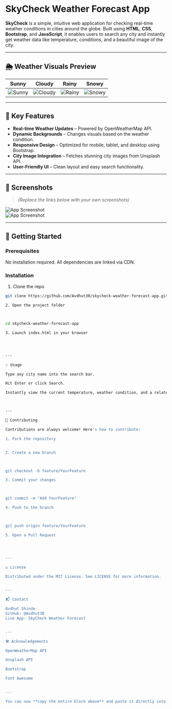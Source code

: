 # SkyCheck Weather Forecast App

**SkyCheck** is a simple, intuitive web application for checking real-time weather conditions in cities around the globe. Built using **HTML**, **CSS**, **Bootstrap**, and **JavaScript**, it enables users to search any city and instantly get weather data like temperature, conditions, and a beautiful image of the city.

---

## 🌦️ Weather Visuals Preview

| Sunny | Cloudy | Rainy | Snowy |
|:-----:|:------:|:-----:|:-----:|
| ![Sunny](https://tse3.mm.bing.net/th?id=OIP.hDtJw8rfYRklDfrYBfmc6gHaEo&pid=Api) | ![Cloudy](https://tse4.mm.bing.net/th?id=OIP.1En8ecEgIeCtj8_8aZGBkAHaEo&pid=Api) | ![Rainy](https://www.publicdomainpictures.net/pictures/190000/nahled/rain-clouds.jpg) | ![Snowy](https://tse1.mm.bing.net/th?id=OIP.4T-8vQVMsXZiX1I1c50EtAHaE4&pid=Api) |

---

## 🔆 Key Features

- **Real-time Weather Updates** – Powered by OpenWeatherMap API.
- **Dynamic Backgrounds** – Changes visuals based on the weather condition.
- **Responsive Design** – Optimized for mobile, tablet, and desktop using Bootstrap.
- **City Image Integration** – Fetches stunning city images from Unsplash API.
- **User-Friendly UI** – Clean layout and easy search functionality.

---

## 📸 Screenshots

> *(Replace the links below with your own screenshots)*

![App Screenshot](https://your-image-url.com/screenshot1.png)  
![App Screenshot](https://your-image-url.com/screenshot2.png)

---

## 🚀 Getting Started

### Prerequisites

No installation required. All dependencies are linked via CDN.

### Installation

1. Clone the repo
```bash
git clone https://github.com/Avdhut30/skycheck-weather-forecast-app.git

2. Open the project folder



cd skycheck-weather-forecast-app

3. Launch index.html in your browser




---

💡 Usage

Type any city name into the search bar.

Hit Enter or click Search.

Instantly view the current temperature, weather condition, and a related image.



---

🤝 Contributing

Contributions are always welcome! Here's how to contribute:

1. Fork the repository


2. Create a new branch



git checkout -b feature/YourFeature

3. Commit your changes



git commit -m "Add YourFeature"

4. Push to the branch



git push origin feature/YourFeature

5. Open a Pull Request




---

⚖️ License

Distributed under the MIT License. See LICENSE for more information.


---

📬 Contact

Avdhut Shinde
GitHub: @Avdhut30
Live App: SkyCheck Weather Forecast


---

🛠️ Acknowledgements

OpenWeatherMap API

Unsplash API

Bootstrap

Font Awesome


---

You can now **copy the entire block above** and paste it directly into your `README.md` file on GitHub or VS Code. Let me know if you want a `.md` file download version!

